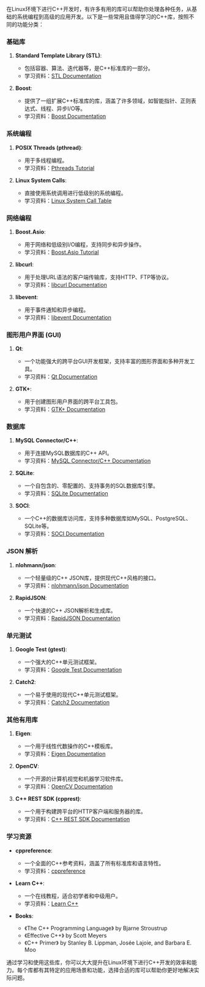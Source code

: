 在Linux环境下进行C++开发时，有许多有用的库可以帮助你处理各种任务，从基础的系统编程到高级的应用开发。以下是一些常用且值得学习的C++库，按照不同的功能分类：

### 基础库

1. **Standard Template Library (STL)**:
   - 包括容器、算法、迭代器等，是C++标准库的一部分。
   - 学习资料：[STL Documentation](https://en.cppreference.com/w/cpp/container)

2. **Boost**:
   - 提供了一组扩展C++标准库的库，涵盖了许多领域，如智能指针、正则表达式、线程、异步I/O等。
   - 学习资料：[Boost Documentation](https://www.boost.org/doc/libs/)

### 系统编程

1. **POSIX Threads (pthread)**:
   - 用于多线程编程。
   - 学习资料：[Pthreads Tutorial](https://computing.llnl.gov/tutorials/pthreads/)

2. **Linux System Calls**:
   - 直接使用系统调用进行低级别的系统编程。
   - 学习资料：[Linux System Call Table](https://man7.org/linux/man-pages/dir_section_2.html)

### 网络编程

1. **Boost.Asio**:
   - 用于网络和低级别I/O编程，支持同步和异步操作。
   - 学习资料：[Boost.Asio Tutorial](https://www.boost.org/doc/libs/release/doc/html/boost_asio/tutorial.html)

2. **libcurl**:
   - 用于处理URL语法的客户端传输库，支持HTTP、FTP等协议。
   - 学习资料：[libcurl Documentation](https://curl.se/libcurl/)

3. **libevent**:
   - 用于事件通知和异步编程。
   - 学习资料：[libevent Documentation](http://libevent.org/)

### 图形用户界面 (GUI)

1. **Qt**:
   - 一个功能强大的跨平台GUI开发框架，支持丰富的图形界面和多种开发工具。
   - 学习资料：[Qt Documentation](https://doc.qt.io/)

2. **GTK+**:
   - 用于创建图形用户界面的跨平台工具包。
   - 学习资料：[GTK+ Documentation](https://www.gtk.org/docs/)

### 数据库

1. **MySQL Connector/C++**:
   - 用于连接MySQL数据库的C++ API。
   - 学习资料：[MySQL Connector/C++ Documentation](https://dev.mysql.com/doc/connector-cpp/8.0/en/)

2. **SQLite**:
   - 一个自包含的、零配置的、支持事务的SQL数据库引擎。
   - 学习资料：[SQLite Documentation](https://www.sqlite.org/docs.html)

3. **SOCI**:
   - 一个C++的数据库访问库，支持多种数据库如MySQL、PostgreSQL、SQLite等。
   - 学习资料：[SOCI Documentation](https://github.com/SOCI/soci)

### JSON 解析

1. **nlohmann/json**:
   - 一个轻量级的C++ JSON库，提供现代C++风格的接口。
   - 学习资料：[nlohmann/json Documentation](https://github.com/nlohmann/json)

2. **RapidJSON**:
   - 一个快速的C++ JSON解析和生成库。
   - 学习资料：[RapidJSON Documentation](http://rapidjson.org/)

### 单元测试

1. **Google Test (gtest)**:
   - 一个强大的C++单元测试框架。
   - 学习资料：[Google Test Documentation](https://google.github.io/googletest/)

2. **Catch2**:
   - 一个易于使用的现代C++单元测试框架。
   - 学习资料：[Catch2 Documentation](https://github.com/catchorg/Catch2)

### 其他有用库

1. **Eigen**:
   - 一个用于线性代数操作的C++模板库。
   - 学习资料：[Eigen Documentation](https://eigen.tuxfamily.org/dox/)

2. **OpenCV**:
   - 一个开源的计算机视觉和机器学习软件库。
   - 学习资料：[OpenCV Documentation](https://docs.opencv.org/)

3. **C++ REST SDK (cpprest)**:
   - 一个用于构建跨平台的HTTP客户端和服务器的库。
   - 学习资料：[C++ REST SDK Documentation](https://github.com/microsoft/cpprestsdk)

### 学习资源

- **cppreference**:
  - 一个全面的C++参考资料，涵盖了所有标准库和语言特性。
  - 学习资料：[cppreference](https://en.cppreference.com/w/)

- **Learn C++**:
  - 一个在线教程，适合初学者和中级用户。
  - 学习资料：[Learn C++](https://www.learncpp.com/)

- **Books**:
  - 《The C++ Programming Language》 by Bjarne Stroustrup
  - 《Effective C++》 by Scott Meyers
  - 《C++ Primer》 by Stanley B. Lippman, Josée Lajoie, and Barbara E. Moo

通过学习和使用这些库，你可以大大提升在Linux环境下进行C++开发的效率和能力。每个库都有其特定的应用场景和功能，选择合适的库可以帮助你更好地解决实际问题。
